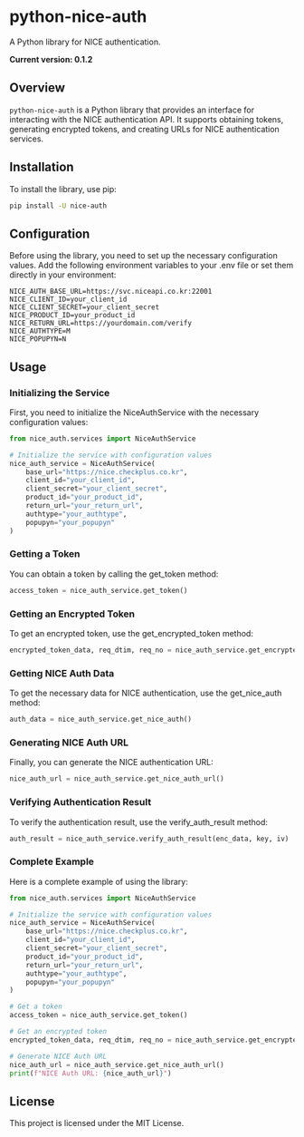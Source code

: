 # python-nice-auth

A Python library for NICE authentication.

**Current version: 0.1.2**

## Overview

`python-nice-auth` is a Python library that provides an interface for interacting with the NICE authentication API. It supports obtaining tokens, generating encrypted tokens, and creating URLs for NICE authentication services.

## Installation

To install the library, use pip:

```bash
pip install -U nice-auth
```

## Configuration

Before using the library, you need to set up the necessary configuration values. Add the following environment variables to your .env file or set them directly in your environment:

```env
NICE_AUTH_BASE_URL=https://svc.niceapi.co.kr:22001
NICE_CLIENT_ID=your_client_id
NICE_CLIENT_SECRET=your_client_secret
NICE_PRODUCT_ID=your_product_id
NICE_RETURN_URL=https://yourdomain.com/verify
NICE_AUTHTYPE=M
NICE_POPUPYN=N
```

## Usage

### Initializing the Service

First, you need to initialize the NiceAuthService with the necessary configuration values:

```python
from nice_auth.services import NiceAuthService

# Initialize the service with configuration values
nice_auth_service = NiceAuthService(
    base_url="https://nice.checkplus.co.kr",
    client_id="your_client_id",
    client_secret="your_client_secret",
    product_id="your_product_id",
    return_url="your_return_url",
    authtype="your_authtype",
    popupyn="your_popupyn"
)
```

### Getting a Token

You can obtain a token by calling the get_token method:

```python
access_token = nice_auth_service.get_token()
```


### Getting an Encrypted Token

To get an encrypted token, use the get_encrypted_token method:

```python
encrypted_token_data, req_dtim, req_no = nice_auth_service.get_encrypted_token(access_token)
```


### Getting NICE Auth Data
To get the necessary data for NICE authentication, use the get_nice_auth method:

```python
auth_data = nice_auth_service.get_nice_auth()
```


### Generating NICE Auth URL
Finally, you can generate the NICE authentication URL:

```python
nice_auth_url = nice_auth_service.get_nice_auth_url()
```

### Verifying Authentication Result
To verify the authentication result, use the verify_auth_result method:

```python
auth_result = nice_auth_service.verify_auth_result(enc_data, key, iv)
```

### Complete Example
Here is a complete example of using the library:

```python
from nice_auth.services import NiceAuthService

# Initialize the service with configuration values
nice_auth_service = NiceAuthService(
    base_url="https://nice.checkplus.co.kr",
    client_id="your_client_id",
    client_secret="your_client_secret",
    product_id="your_product_id",
    return_url="your_return_url",
    authtype="your_authtype",
    popupyn="your_popupyn"
)

# Get a token
access_token = nice_auth_service.get_token()

# Get an encrypted token
encrypted_token_data, req_dtim, req_no = nice_auth_service.get_encrypted_token(access_token)

# Generate NICE Auth URL
nice_auth_url = nice_auth_service.get_nice_auth_url()
print(f"NICE Auth URL: {nice_auth_url}")
```

## License
This project is licensed under the MIT License.

